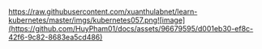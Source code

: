 https://raw.githubusercontent.com/xuanthulabnet/learn-kubernetes/master/imgs/kubernetes057.png![image](https://github.com/HuyPham01/docs/assets/96679595/d001eb30-ef8c-42f6-9c82-8683ea5cd486)
